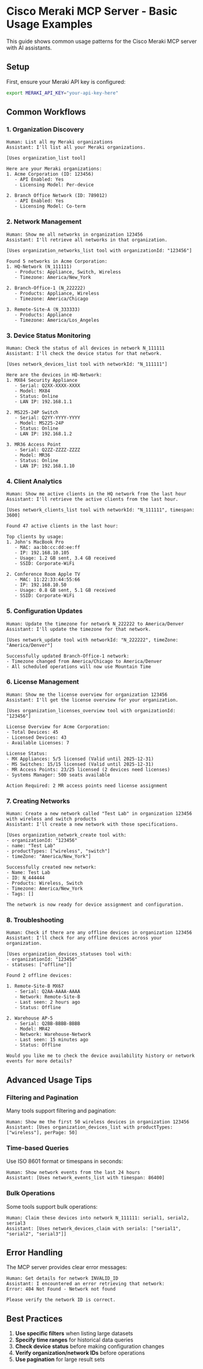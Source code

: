 # Cisco Meraki MCP Server - Basic Usage Examples

This guide shows common usage patterns for the Cisco Meraki MCP server with AI assistants.

## Setup

First, ensure your Meraki API key is configured:

```bash
export MERAKI_API_KEY="your-api-key-here"
```

## Common Workflows

### 1. Organization Discovery

```
Human: List all my Meraki organizations
Assistant: I'll list all your Meraki organizations.

[Uses organization_list tool]

Here are your Meraki organizations:
1. Acme Corporation (ID: 123456)
   - API Enabled: Yes
   - Licensing Model: Per-device
   
2. Branch Office Network (ID: 789012)
   - API Enabled: Yes
   - Licensing Model: Co-term
```

### 2. Network Management

```
Human: Show me all networks in organization 123456
Assistant: I'll retrieve all networks in that organization.

[Uses organization_networks_list tool with organizationId: "123456"]

Found 5 networks in Acme Corporation:
1. HQ-Network (N_111111)
   - Products: Appliance, Switch, Wireless
   - Timezone: America/New_York
   
2. Branch-Office-1 (N_222222)
   - Products: Appliance, Wireless
   - Timezone: America/Chicago
   
3. Remote-Site-A (N_333333)
   - Products: Appliance
   - Timezone: America/Los_Angeles
```

### 3. Device Status Monitoring

```
Human: Check the status of all devices in network N_111111
Assistant: I'll check the device status for that network.

[Uses network_devices_list tool with networkId: "N_111111"]

Here are the devices in HQ-Network:
1. MX84 Security Appliance
   - Serial: Q2XX-XXXX-XXXX
   - Model: MX84
   - Status: Online
   - LAN IP: 192.168.1.1
   
2. MS225-24P Switch
   - Serial: Q2YY-YYYY-YYYY
   - Model: MS225-24P
   - Status: Online
   - LAN IP: 192.168.1.2
   
3. MR36 Access Point
   - Serial: Q2ZZ-ZZZZ-ZZZZ
   - Model: MR36
   - Status: Online
   - LAN IP: 192.168.1.10
```

### 4. Client Analytics

```
Human: Show me active clients in the HQ network from the last hour
Assistant: I'll retrieve the active clients from the last hour.

[Uses network_clients_list tool with networkId: "N_111111", timespan: 3600]

Found 47 active clients in the last hour:

Top clients by usage:
1. John's MacBook Pro
   - MAC: aa:bb:cc:dd:ee:ff
   - IP: 192.168.10.105
   - Usage: 1.2 GB sent, 3.4 GB received
   - SSID: Corporate-WiFi
   
2. Conference Room Apple TV
   - MAC: 11:22:33:44:55:66
   - IP: 192.168.10.50
   - Usage: 0.8 GB sent, 5.1 GB received
   - SSID: Corporate-WiFi
```

### 5. Configuration Updates

```
Human: Update the timezone for network N_222222 to America/Denver
Assistant: I'll update the timezone for that network.

[Uses network_update tool with networkId: "N_222222", timeZone: "America/Denver"]

Successfully updated Branch-Office-1 network:
- Timezone changed from America/Chicago to America/Denver
- All scheduled operations will now use Mountain Time
```

### 6. License Management

```
Human: Show me the license overview for organization 123456
Assistant: I'll get the license overview for your organization.

[Uses organization_licenses_overview tool with organizationId: "123456"]

License Overview for Acme Corporation:
- Total Devices: 45
- Licensed Devices: 43
- Available Licenses: 7

License Status:
- MX Appliances: 5/5 licensed (Valid until 2025-12-31)
- MS Switches: 15/15 licensed (Valid until 2025-12-31)
- MR Access Points: 23/25 licensed (2 devices need licenses)
- Systems Manager: 500 seats available

Action Required: 2 MR access points need license assignment
```

### 7. Creating Networks

```
Human: Create a new network called "Test Lab" in organization 123456 with wireless and switch products
Assistant: I'll create a new network with those specifications.

[Uses organization_network_create tool with:
- organizationId: "123456"
- name: "Test Lab"
- productTypes: ["wireless", "switch"]
- timeZone: "America/New_York"]

Successfully created new network:
- Name: Test Lab
- ID: N_444444
- Products: Wireless, Switch
- Timezone: America/New_York
- Tags: []

The network is now ready for device assignment and configuration.
```

### 8. Troubleshooting

```
Human: Check if there are any offline devices in organization 123456
Assistant: I'll check for any offline devices across your organization.

[Uses organization_devices_statuses tool with:
- organizationId: "123456"
- statuses: ["offline"]]

Found 2 offline devices:

1. Remote-Site-B MX67
   - Serial: Q2AA-AAAA-AAAA
   - Network: Remote-Site-B
   - Last seen: 2 hours ago
   - Status: Offline
   
2. Warehouse AP-5
   - Serial: Q2BB-BBBB-BBBB
   - Model: MR42
   - Network: Warehouse-Network
   - Last seen: 15 minutes ago
   - Status: Offline

Would you like me to check the device availability history or network events for more details?
```

## Advanced Usage Tips

### Filtering and Pagination

Many tools support filtering and pagination:

```
Human: Show me the first 50 wireless devices in organization 123456
Assistant: [Uses organization_devices_list with productTypes: ["wireless"], perPage: 50]
```

### Time-based Queries

Use ISO 8601 format or timespans in seconds:

```
Human: Show network events from the last 24 hours
Assistant: [Uses network_events_list with timespan: 86400]
```

### Bulk Operations

Some tools support bulk operations:

```
Human: Claim these devices into network N_111111: serial1, serial2, serial3
Assistant: [Uses network_devices_claim with serials: ["serial1", "serial2", "serial3"]]
```

## Error Handling

The MCP server provides clear error messages:

```
Human: Get details for network INVALID_ID
Assistant: I encountered an error retrieving that network:
Error: 404 Not Found - Network not found

Please verify the network ID is correct.
```

## Best Practices

1. **Use specific filters** when listing large datasets
2. **Specify time ranges** for historical data queries
3. **Check device status** before making configuration changes
4. **Verify organization/network IDs** before operations
5. **Use pagination** for large result sets